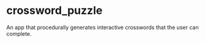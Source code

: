 # crossword_puzzle
 An app that procedurally generates interactive crosswords that the user can complete.
